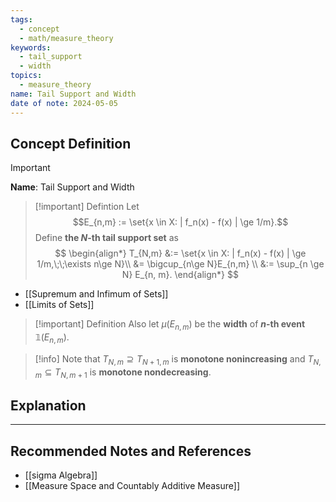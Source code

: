 ```yaml
---
tags:
  - concept
  - math/measure_theory
keywords:
  - tail_support
  - width
topics:
  - measure_theory
name: Tail Support and Width
date of note: 2024-05-05
---
```


## Concept Definition

>[!important]
>**Name**: Tail Support and Width


>[!important] Defintion
> Let $$E_{n,m} := \set{x \in X: | f_n(x) - f(x) | \ge 1/m}.$$ 
> Define **the $N$-th tail support set** as 
>$$ 
> \begin{align*}
> T_{N,m} &:= \set{x \in X: | f_n(x) - f(x) | \ge 1/m,\;\;\exists n\ge N}\\ 
> &= \bigcup_{n\ge N}E_{n,m} \\
> &:= \sup_{n \ge N} E_{n, m}.
> \end{align*}
> $$ 

- [[Supremum and Infimum of Sets]]
- [[Limits of Sets]]


>[!important] Definition
>Also  let $\mu(E_{n,m})$ be the **width** of **$n$-th event** $\mathbb{1}(E_{n, m})$.  
>

>[!info]
>Note that $T_{N,m}\supseteq T_{N+1,m}$ is **monotone nonincreasing** and  $T_{N,m}\subseteq T_{N,m+1}$ is **monotone nondecreasing**.



## Explanation






-----------
##  Recommended Notes and References

- [[sigma Algebra]]
- [[Measure Space and Countably Additive Measure]]